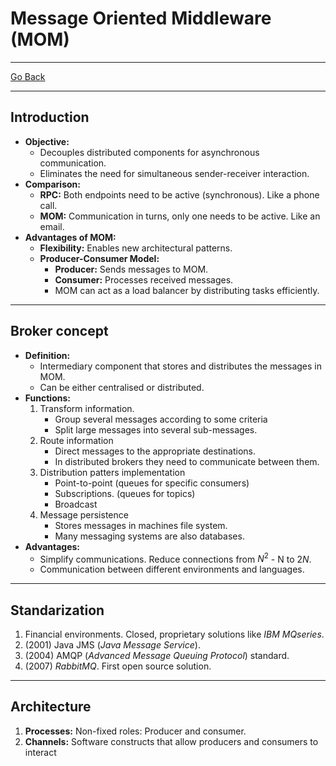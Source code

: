 # Message Oriented Middleware (MOM)
---
[Go Back](UNIOVI/3S2_DistSys/README.md)

---
## Introduction
- **Objective:**
    - Decouples distributed components for asynchronous communication.
    - Eliminates the need for simultaneous sender-receiver interaction.
- **Comparison:**
    - **RPC:** Both endpoints need to be active (synchronous). Like a phone call.
    - **MOM:** Communication in turns, only one needs to be active. Like an email.
- **Advantages of MOM:**
    - **Flexibility:** Enables new architectural patterns.
    - **Producer-Consumer Model:**
        - **Producer:** Sends messages to MOM.
        - **Consumer:** Processes received messages.
        - MOM can act as a load balancer by distributing tasks efficiently.
---
## Broker concept
- **Definition:**
	- Intermediary component that stores and distributes the messages in MOM.
	- Can be either centralised or distributed.
- **Functions:**
	1. Transform information.
		- Group several messages according to some criteria
		- Split large messages into several sub-messages.
	2. Route information
		- Direct messages to the appropriate destinations.
		- In distributed brokers they need to communicate between them.
	3. Distribution patters implementation
		- Point-to-point (queues for specific consumers)
		- Subscriptions. (queues for topics)
		- Broadcast
	4. Message persistence
		- Stores messages in machines file system.
		- Many messaging systems are also databases.
- **Advantages:**
	- Simplify communications. Reduce connections from $N^2$ - N to $2N$.
	- Communication between different environments and languages.
---
## Standarization
1. Financial environments. Closed, proprietary solutions like *IBM MQseries*.
2. (2001) Java JMS (_Java Message Service_).
3. (2004) AMQP (_Advanced Message Queuing Protocol_) standard.
4. (2007) *RabbitMQ*. First open source solution.
---
## Architecture
1. **Processes:** Non-fixed roles: Producer and consumer.
2. **Channels:** Software constructs that allow producers and consumers to interact